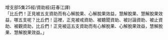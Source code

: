 增支部5集25經/資助經(莊春江譯)  
「比丘們！正見被五支資助而有心解脫果、心解脫果效益，慧解脫果、慧解脫果效益，哪五支呢？比丘們！這裡，正見被戒資助、被聽聞資助、被討論資助、被止資助、被觀資助，比丘們！正見被這五支資助而有心解脫果、心解脫果效益，慧解脫果、慧解脫果效益。」  
  
  
